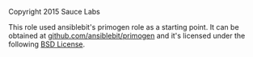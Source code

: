 Copyright 2015 Sauce Labs

This role used ansiblebit's primogen role as a starting point.
It can be obtained at [github.com/ansiblebit/primogen](https://github.com/ansiblebit/primogen) and
it's licensed under the following [BSD License](https://github.com/ansiblebit/primogen/blob/master/LICENSE).
